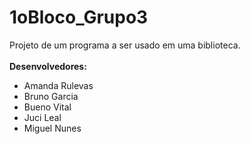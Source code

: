 # 1oBloco_Grupo3
Projeto de um programa a ser usado em uma biblioteca.
<br>
<br>
**Desenvolvedores:**
* Amanda Rulevas
* Bruno Garcia
* Bueno Vital
* Juci Leal
* Miguel Nunes
